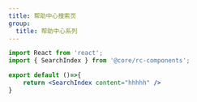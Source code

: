 ```yaml
---
title: 帮助中心搜索页
group:
  title: 帮助中心系列
---
```


```jsx
import React from 'react';
import { SearchIndex } from '@core/rc-components';

export default ()=>{
    return <SearchIndex content="hhhhh" />
}

```


<API ></API>
